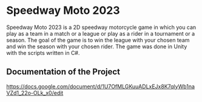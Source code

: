 # Speedway Moto 2023

Speedway Moto 2023 is a 2D speedway motorcycle game in which you can play as a team in a match or a league or play as a rider in a tournament or a season. The goal of the game is to win the league with your chosen team and win the season with your chosen rider.
The game was done in Unity with the scripts written in C#.

## Documentation of the Project
https://docs.google.com/document/d/1U7OfMLGKuuADLxEJx8K7qlyWb1naVZd1_22o-OLk_x0/edit
